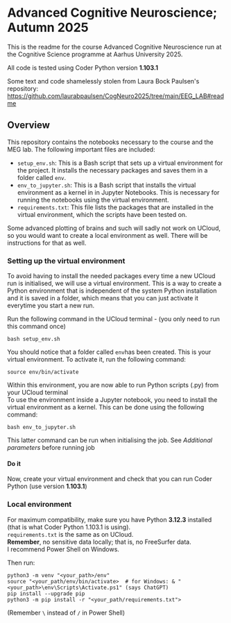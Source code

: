 # Advanced Cognitive Neuroscience; Autumn 2025

This is the readme for the course Advanced Cognitive Neuroscience run at the Cognitive Science programme at Aarhus University 2025.  
  
All code is tested using Coder Python version **1.103.1**  
  
Some text and code shamelessly stolen from Laura Bock Paulsen's repository: https://github.com/laurabpaulsen/CogNeuro2025/tree/main/EEG_LAB#readme

## Overview

This repository contains the notebooks necessary to the course and the MEG lab. The following important files are included:  
 - `setup_env.sh`: This is a Bash script that sets up a virtual environment for the project. It installs the necessary packages and saves them in a folder called `env`.
 - `env_to_jupyter.sh`: This is a Bash script that installs the virtual environment as a kernel in in Jupyter Notebooks. This is necessary for running the notebooks using the virtual environment.
 - `requirements.txt`: This file lists the packages that are installed in the virtual environment, which the scripts have been tested on.

 Some advanced plotting of brains and such will sadly not work on UCloud, so you would want to create a local environment as well. There will be instructions for that as well.

### Setting up the virtual environment 

To avoid having to install the needed packages every time a new UCloud run is initialised, we will use a virtual environment. This is a way to create a Python environment that is independent of the system Python installation and it is saved in a folder, which means that you can just activate it everytime you start a new run.

Run the following command in the UCloud terminal - (you only need to run this command once)

```
bash setup_env.sh
```

You should notice that a folder called `env`has been created. This is your virtual environment. To activate it, run the following command:

```
source env/bin/activate
```

Within this environment, you are now able to run Python scripts (.py) from your UCloud terminal  
To use the environment inside a Jupyter notebook, you need to install the virtual environment as a kernel. This can be done using the following command:

```
bash env_to_jupyter.sh
```

This latter command can be run when initialising the job. See *Additional parameters* before running job

#### Do it

Now, create your virtual environment and check that you can run Coder Python (use version **1.103.1**)

### Local environment

For maximum compatibility, make sure you have Python **3.12.3** installed (that is what Coder Python 1.103.1 is using).  
`requirements.txt` is the same as on UCloud.  
**Remember**, no sensitive data locally; that is, no FreeSurfer data.  
I recommend Power Shell on Windows.

Then run:

```
python3 -m venv "<your_path>/env"
source "<your_path/env/bin/activate>  # for Windows: & "<your_path>\env\Scripts\Activate.ps1" (says ChatGPT)
pip install --upgrade pip
python3 -m pip install -r "<your_path/requirements.txt">
```

(Remember `\` instead of `/` in Power Shell)